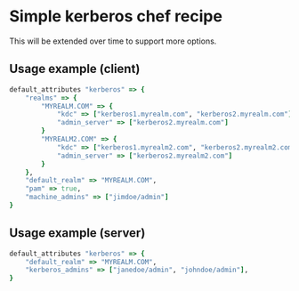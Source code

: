 Simple kerberos chef recipe
===========================

This will be extended over time to support more options.

Usage example (client)
----------------------

```ruby
default_attributes "kerberos" => {
    "realms" => {
        "MYREALM.COM" => {
            "kdc" => ["kerberos1.myrealm.com", "kerberos2.myrealm.com"],
            "admin_server" => ["kerberos2.myrealm.com"]
        }
        "MYREALM2.COM" => {
            "kdc" => ["kerberos1.myrealm2.com", "kerberos2.myrealm2.com"],
            "admin_server" => ["kerberos2.myrealm2.com"]
        }
    },
    "default_realm" => "MYREALM.COM",
    "pam" => true,
    "machine_admins" => ["jimdoe/admin"]
}
```

Usage example (server)
----------------------

```ruby
default_attributes "kerberos" => {
    "default_realm" => "MYREALM.COM",
    "kerberos_admins" => ["janedoe/admin", "johndoe/admin"],
}
```
